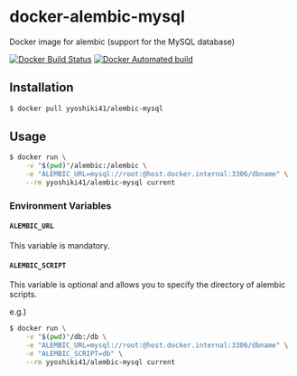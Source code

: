 # docker-alembic-mysql
Docker image for alembic (support for the MySQL database)

[![Docker Build Status](https://img.shields.io/docker/build/yyoshiki41/alembic-mysql.svg)](https://hub.docker.com/r/yyoshiki41/alembic-mysql/tags/)
[![Docker Automated build](https://img.shields.io/docker/automated/yyoshiki41/alembic-mysql.svg)](https://hub.docker.com/r/yyoshiki41/alembic-mysql/builds/)

## Installation

```bash
$ docker pull yyoshiki41/alembic-mysql
```

## Usage

```bash
$ docker run \
    -v "$(pwd)"/alembic:/alembic \
    -e "ALEMBIC_URL=mysql://root:@host.docker.internal:3306/dbname" \
    --rm yyoshiki41/alembic-mysql current
```

### Environment Variables

#### `ALEMBIC_URL`

This variable is mandatory.

#### `ALEMBIC_SCRIPT`

This variable is optional and allows you to specify the directory of alembic scripts.

e.g.)
```bash
$ docker run \
    -v "$(pwd)"/db:/db \
    -e "ALEMBIC_URL=mysql://root:@host.docker.internal:3306/dbname" \
    -e "ALEMBIC_SCRIPT=db" \
    --rm yyoshiki41/alembic-mysql current
```
